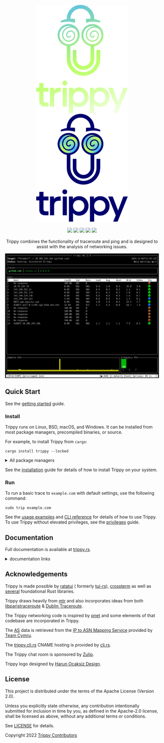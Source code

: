 <p align="center">
  <img src="https://raw.githubusercontent.com/fujiapple852/trippy/master/docs/src/assets/Trippy-Vertical-DarkMode.svg#gh-dark-mode-only" width="300">
  <img src="https://raw.githubusercontent.com/fujiapple852/trippy/master/docs/src/assets/Trippy-Vertical.svg#gh-light-mode-only" width="300"><br>
  <br>
  <a href="https://github.com/fujiapple852/trippy/actions/workflows/ci.yml">
    <img src="https://github.com/fujiapple852/trippy/workflows/CI/badge.svg"></a>
  <a href="https://crates.io/crates/trippy/0.12.2">
    <img src="https://img.shields.io/crates/v/trippy.svg"></a>
  <a href="https://repology.org/project/trippy/versions">
    <img src="https://repology.org/badge/tiny-repos/trippy.svg"></a>
  <a href="https://trippy.zulipchat.com">
    <img src="https://img.shields.io/badge/zulip-join_chat-brightgreen.svg"></a>
  <a href="https://matrix.to/#/#trippy-dev:matrix.org">
    <img src="https://img.shields.io/badge/matrix/trippy-dev:matrix.org-blue"></a>
  <br>
  <br>
  Trippy combines the functionality of traceroute and ping and is designed to assist with the analysis of networking
issues.
</p>

<img src="https://raw.githubusercontent.com/fujiapple852/trippy/master/assets/0.12.0/demo.gif" alt="trippy"/>

## Quick Start

See the [getting started](https://trippy.rs/start/getting-started) guide.

### Install

Trippy runs on Linux, BSD, macOS, and Windows. It can be installed from most package managers, precompiled binaries, or
source.

For example, to install Trippy from `cargo`:

```shell
cargo install trippy --locked
```

<details>

<summary>All package managers</summary>

### Cargo

[![Crates.io](https://img.shields.io/crates/v/trippy)](https://crates.io/crates/trippy/0.12.2)

```shell
cargo install trippy --locked
```

### APT (Debian)

[![Debian 13 package](https://repology.org/badge/version-for-repo/debian_13/trippy.svg)](https://tracker.debian.org/pkg/trippy)

```shell
apt install trippy
```

> ⓘ Note:
>
> Only available for Debian 13 (`trixie`) and later.

### PPA (Ubuntu)

[![Ubuntu PPA](https://img.shields.io/badge/Ubuntu%20PPA-0.12.2-brightgreen)](https://launchpad.net/~fujiapple/+archive/ubuntu/trippy/+packages)

```shell
add-apt-repository ppa:fujiapple/trippy
apt update && apt install trippy
```

> ⓘ Note:
>
> Only available for Ubuntu 24.04 (`Noble`) and 22.04 (`Jammy`).

### Snap (Linux)

[![trippy](https://snapcraft.io/trippy/badge.svg)](https://snapcraft.io/trippy)

```shell
snap install trippy
```

### Homebrew (macOS)

[![Homebrew package](https://repology.org/badge/version-for-repo/homebrew/trippy.svg)](https://formulae.brew.sh/formula/trippy)

```shell
brew install trippy
```

### WinGet (Windows)

[![winget package](https://img.shields.io/badge/WinGet-0.12.2-brightgreen)](https://github.com/microsoft/winget-pkgs/tree/master/manifests/f/FujiApple/Trippy/0.12.2)

```shell
winget install trippy
```

### Scoop (Windows)

[![Scoop package](https://img.shields.io/scoop/v/trippy?style=flat&labelColor=5c5c5c&color=%234dc71f)](https://github.com/ScoopInstaller/Main/blob/master/bucket/trippy.json)

```shell
scoop install trippy
```

### Chocolatey (Windows)

[![Chocolatey package](https://repology.org/badge/version-for-repo/chocolatey/trippy.svg)](https://community.chocolatey.org/packages/trippy)

```shell
choco install trippy
```

### NetBSD

[![pkgsrc current package](https://repology.org/badge/version-for-repo/pkgsrc_current/trippy.svg)](https://pkgsrc.se/net/trippy)

```shell
pkgin install trippy
```

### FreeBSD

[![FreeBSD port](https://repology.org/badge/version-for-repo/freebsd/trippy.svg)](https://www.freshports.org/net/trippy/)

```shell
pkg install trippy
```

### OpenBSD

[![OpenBSD port](https://repology.org/badge/version-for-repo/openbsd/trippy.svg)](https://openports.pl/path/net/trippy)

```shell
pkg_add trippy
```

### Arch Linux

[![Arch package](https://repology.org/badge/version-for-repo/arch/trippy.svg)](https://archlinux.org/packages/extra/x86_64/trippy)

```shell
pacman -S trippy
```

### Gentoo Linux

[![Gentoo package](https://repology.org/badge/version-for-repo/gentoo/trippy.svg)](https://packages.gentoo.org/packages/net-analyzer/trippy)

```shell
emerge -av net-analyzer/trippy
```

### Void Linux

[![Void Linux x86_64 package](https://repology.org/badge/version-for-repo/void_x86_64/trippy.svg)](https://github.com/void-linux/void-packages/tree/master/srcpkgs/trippy)

```shell
xbps-install -S trippy
```

### ALT Sisyphus

[![ALT Sisyphus package](https://repology.org/badge/version-for-repo/altsisyphus/trippy.svg)](https://packages.altlinux.org/en/sisyphus/srpms/trippy/)

```shell
apt-get install trippy
```

### Chimera Linux

[![Chimera Linux package](https://repology.org/badge/version-for-repo/chimera/trippy.svg)](https://github.com/chimera-linux/cports/tree/master/user/trippy)

```shell
apk add trippy
```

### Nix

[![nixpkgs unstable package](https://repology.org/badge/version-for-repo/nix_unstable/trippy.svg)](https://github.com/NixOS/nixpkgs/blob/master/pkgs/by-name/tr/trippy/package.nix)

```shell
nix-env -iA trippy
```

### Docker

[![Docker Image Version (latest by date)](https://img.shields.io/docker/v/fujiapple/trippy)](https://hub.docker.com/r/fujiapple/trippy/)

```shell
docker run -it fujiapple/trippy
```

### All Repositories

[![Packaging status](https://repology.org/badge/vertical-allrepos/trippy.svg)](https://repology.org/project/trippy/versions)

</details>

See the [installation](https://trippy.rs/start/installation) guide for details of how to install Trippy on your system.

### Run

To run a basic trace to `example.com` with default settings, use the following command:

```shell
sudo trip example.com
```

See the [usage examples](https://trippy.rs/guides/usage) and [CLI reference](https://trippy.rs/reference/cli) for
details of how to use Trippy. To use Trippy without elevated privileges, see
the [privileges](https://trippy.rs/guides/privileges) guide.

## Documentation

Full documentation is available at [trippy.rs](https://trippy.rs).

<details>

<summary>documentation links</summary>

## Getting Started

See the [Getting Started](https://trippy.rs/start/getting-started/) guide.

## Features

See the [Features](https://trippy.rs/start/features/) list.

## Distributions

See the [Distributions](https://trippy.rs/start/installation/) list.

## Privileges

See the [Privileges](https://trippy.rs/guides/privileges/) guide.

## Usage Examples

See the [Usage Examples](https://trippy.rs/guides/usage/).

## Command Reference

See the [Command Reference](https://trippy.rs/reference/cli/).

## Theme Reference

See the [Theme Reference](https://trippy.rs/reference/theme/).

## Column Reference

See the [Column Reference](https://trippy.rs/reference/column/).

## Configuration Reference

See the [Configuration Reference](https://trippy.rs/reference/configuration/).

## Locale Reference

See the [Locale Reference](https://trippy.rs/reference/locale/).

## Versions

See the [Version Reference](https://trippy.rs/reference/version/).

## Frequently Asked Questions

### Why does Trippy show "Awaiting data..."?

See the [Awaiting Data](https://trippy.rs/guides/faq/) guide.

<a name="windows-defender"></a>

### How do I allow incoming ICMP traffic in the Windows Defender firewall?

See the [Windows Defender Firewall](https://trippy.rs/guides/windows_firewall/) guide.

### What are the recommended settings for Trippy?

See the [Recommended Tracing Settings](https://trippy.rs/guides/recommendation/) guide.

</details>

## Acknowledgements

Trippy is made possible by [ratatui](https://github.com/ratatui-org/ratatui) (
formerly [tui-rs](https://github.com/fdehau/tui-rs)),
[crossterm](https://github.com/crossterm-rs/crossterm) as well
as [several](https://github.com/fujiapple852/trippy/blob/master/Cargo.toml) foundational Rust libraries.

Trippy draws heavily from [mtr](https://github.com/traviscross/mtr) and also incorporates ideas
from both [libparistraceroute](https://github.com/libparistraceroute/libparistraceroute)
& [Dublin Traceroute](https://github.com/insomniacslk/dublin-traceroute).

The Trippy networking code is inspired by [pnet](https://github.com/libpnet/libpnet) and some elements of that codebase
are incorporated in Trippy.

The [AS][autonomous_system] data is retrieved from
the [IP to ASN Mapping Service](https://team-cymru.com/community-services/ip-asn-mapping/#dns) provided
by [Team Cymru](https://team-cymru.com).

The [trippy.cli.rs](https://trippy.cli.rs) CNAME hosting is provided by [cli.rs](https://cli.rs).

The Trippy chat room is sponsored by [Zulip](https://zulip.com).

Trippy logo designed by [Harun Ocaksiz Design](https://www.instagram.com/harunocaksiz).

## License

This project is distributed under the terms of the Apache License (Version 2.0).

Unless you explicitly state otherwise, any contribution intentionally submitted for inclusion in time by you, as defined
in the Apache-2.0 license, shall be licensed as above, without any additional terms or conditions.

See [LICENSE](LICENSE) for details.

Copyright 2022 [Trippy Contributors](https://github.com/fujiapple852/trippy/graphs/contributors)

[autonomous_system]: https://en.wikipedia.org/wiki/Autonomous_system_(Internet)
